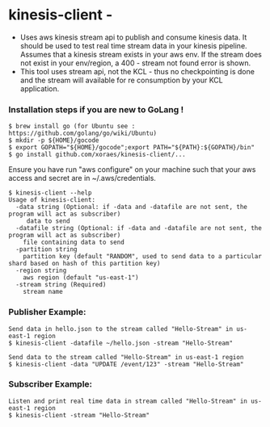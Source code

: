 # kinesis-client - 
- Uses aws kinesis stream api to publish and consume kinesis data. It should be used to test real time stream data in your kinesis pipeline. Assumes that a kinesis stream exists in your aws env. If the stream does not exist in your env/region, a 400 - stream not found error is shown. 
- This tool uses stream api, not the KCL - thus no checkpointing is done and the stream will available for re consumption by your KCL application. 

### Installation steps if you are new to GoLang !
    $ brew install go (for Ubuntu see : https://github.com/golang/go/wiki/Ubuntu)
    $ mkdir -p ${HOME}/gocode
    $ export GOPATH="${HOME}/gocode";export PATH="${PATH}:${GOPATH}/bin"
    $ go install github.com/xoraes/kinesis-client/...
    
    
Ensure you have run "aws configure" on your machine such that your aws access and secret are in ~/.aws/credentials.

    $ kinesis-client --help
    Usage of kinesis-client:
      -data string (Optional: if -data and -datafile are not sent, the program will act as subscriber)
         data to send
      -datafile string (Optional: if -data and -datafile are not sent, the program will act as subscriber)
        file containing data to send
      -partition string
        partition key (default "RANDOM", used to send data to a particular shard based on hash of this partition key)
      -region string
        aws region (default "us-east-1")
      -stream string (Required)
        stream name
### Publisher Example:
    Send data in hello.json to the stream called "Hello-Stream" in us-east-1 region
    $ kinesis-client -datafile ~/hello.json -stream "Hello-Stream" 
    
    Send data to the stream called "Hello-Stream" in us-east-1 region
    $ kinesis-client -data "UPDATE /event/123" -stream "Hello-Stream" 
    
### Subscriber Example:
    Listen and print real time data in stream called "Hello-Stream" in us-east-1 region
    $ kinesis-client -stream "Hello-Stream" 
